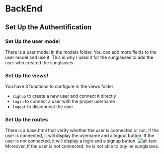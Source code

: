 # BackEnd

## Set Up the Authentification

### Set Up the user model
There is a user model in the models folder. You can add more fields to the user model and use it.
This is why I used it for the sunglasses to add the user who created the sunglasses.

### Set Up the views!

You have 3 functions to configure in the views folder:
- `signup` to create a new user and connect it directly
- `login` to connect a user with the proper username
- `logout` to disconnect the user

### Set Up the routes
There is a base.html that verify whether the user is connected or not. If the user is connected, it will display the username and a logout button. If the user is not connected, it will display a login and a signup button.
![alt text](./image/image1.png)
Moreover, if the user is not connected, he is not able to buy ne sunglasses.
